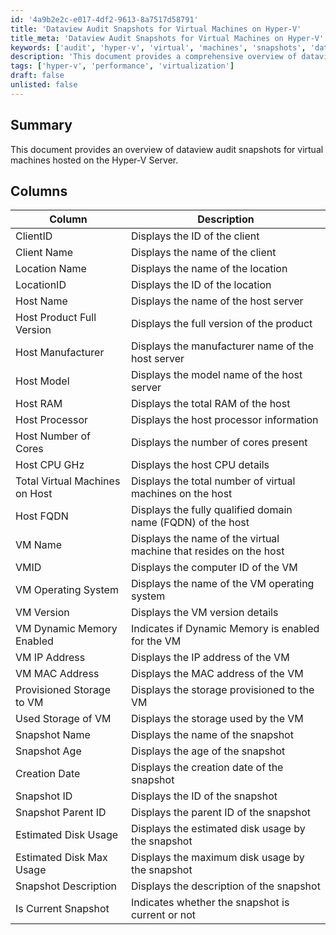 ```yaml
---
id: '4a9b2e2c-e017-4df2-9613-8a7517d58791'
title: 'Dataview Audit Snapshots for Virtual Machines on Hyper-V'
title_meta: 'Dataview Audit Snapshots for Virtual Machines on Hyper-V'
keywords: ['audit', 'hyper-v', 'virtual', 'machines', 'snapshots', 'dataview']
description: 'This document provides a comprehensive overview of dataview audit snapshots for virtual machines hosted on the Hyper-V Server, detailing the various columns and their descriptions for better understanding and management of virtual environments.'
tags: ['hyper-v', 'performance', 'virtualization']
draft: false
unlisted: false
---
```


## Summary

This document provides an overview of dataview audit snapshots for virtual machines hosted on the Hyper-V Server.

## Columns

| Column                           | Description                                             |
|----------------------------------|---------------------------------------------------------|
| ClientID                         | Displays the ID of the client                           |
| Client Name                      | Displays the name of the client                         |
| Location Name                    | Displays the name of the location                       |
| LocationID                       | Displays the ID of the location                         |
| Host Name                        | Displays the name of the host server                    |
| Host Product Full Version        | Displays the full version of the product                |
| Host Manufacturer                | Displays the manufacturer name of the host server      |
| Host Model                       | Displays the model name of the host server              |
| Host RAM                         | Displays the total RAM of the host                      |
| Host Processor                   | Displays the host processor information                  |
| Host Number of Cores            | Displays the number of cores present                    |
| Host CPU GHz                     | Displays the host CPU details                           |
| Total Virtual Machines on Host    | Displays the total number of virtual machines on the host |
| Host FQDN                       | Displays the fully qualified domain name (FQDN) of the host |
| VM Name                          | Displays the name of the virtual machine that resides on the host |
| VMID                             | Displays the computer ID of the VM                      |
| VM Operating System              | Displays the name of the VM operating system            |
| VM Version                       | Displays the VM version details                         |
| VM Dynamic Memory Enabled        | Indicates if Dynamic Memory is enabled for the VM      |
| VM IP Address                    | Displays the IP address of the VM                       |
| VM MAC Address                   | Displays the MAC address of the VM                      |
| Provisioned Storage to VM        | Displays the storage provisioned to the VM             |
| Used Storage of VM               | Displays the storage used by the VM                     |
| Snapshot Name                    | Displays the name of the snapshot                       |
| Snapshot Age                     | Displays the age of the snapshot                        |
| Creation Date                    | Displays the creation date of the snapshot              |
| Snapshot ID                      | Displays the ID of the snapshot                         |
| Snapshot Parent ID               | Displays the parent ID of the snapshot                  |
| Estimated Disk Usage             | Displays the estimated disk usage by the snapshot       |
| Estimated Disk Max Usage         | Displays the maximum disk usage by the snapshot         |
| Snapshot Description              | Displays the description of the snapshot                |
| Is Current Snapshot              | Indicates whether the snapshot is current or not       |
